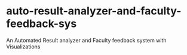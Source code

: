 # auto-result-analyzer-and-faculty-feedback-sys
An Automated Result analyzer and Faculty feedback system with Visualizations


